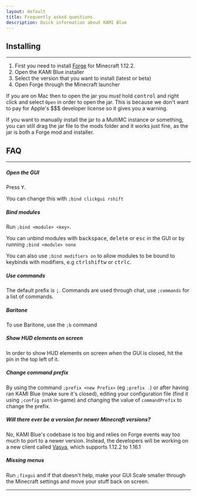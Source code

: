 ```yaml
---
layout: default
title: Frequently asked questions
description: Quick information about KAMI Blue
---
```


## Installing

***

1. First you need to install [Forge](https://files.minecraftforge.net/maven/net/minecraftforge/forge/index_1.12.2.html) for Minecraft 1.12.2.
2. Open the KAMI Blue installer
3. Select the version that you want to install (latest or beta)
4. Open Forge through the Minecraft launcher

If you are on Mac then to open the jar you *must* hold <kbd>control</kbd> and right click and select `Open` in order to open the jar. This is because we don't want to pay for Apple's $$$ developer license so it gives you a warning.

If you want to manually install the jar to a MultiMC instance or something, you can still drag the jar file to the mods folder and it works just fine, as the jar is both a Forge mod and installer.

## FAQ

***

##### Open the GUI
Press <kbd>Y</kbd>.

You can change this with `;bind clickgui rshift`

##### Bind modules
Run `;bind <module> <key>`.

You can unbind modules with <kbd>backspace</kbd>, <kbd>delete</kbd> or <kbd>esc</kbd> in the GUI or by running `;bind <module> none`

You can also use `;bind modifiers on` to allow modules to be bound to keybinds with modifiers, e.g <kbd>ctrl</kbd><kbd>shift</kbd><kbd>w</kbd> or <kbd>ctrl</kbd><kbd>c</kbd>.

##### Use commands
The default prefix is <kbd>;</kbd>. Commands are used through chat, use `;commands` for a list of commands.

##### Baritone

To use Baritone, use the `;b` command

##### Show HUD elements on screen
In order to show HUD elements on screen when the GUI is closed, hit the pin in the top left of it.

##### Change command prefix
By using the command `;prefix <new Prefix>` (eg `;prefix .`) or after having ran KAMI Blue (make sure it's closed), editing your configuration file (find it using `;config path` in-game) and changing the value of `commandPrefix` to change the prefix.

##### Will there ever be a version for newer Minecraft versions?
No, KAMI Blue's codebase is too big and relies on Forge events way too much to port to a newer version. Instead, the developers will be working on a new client called [Vasya](https://vasya.dominikaaaa.org), which supports 1.12.2 to 1.16.1

##### Missing menus
Run `;fixgui` and if that doesn't help, make your GUI Scale smaller through the Minecraft settings and move your stuff back on screen. 

***
